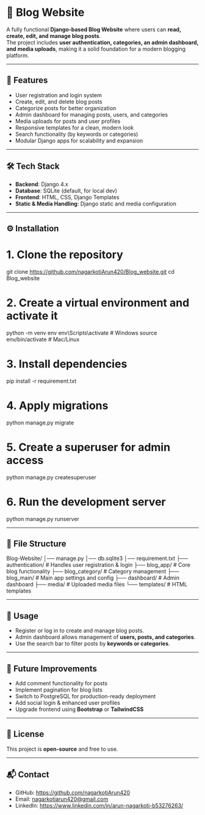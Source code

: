 # 📝 Blog Website

A fully functional **Django-based Blog Website** where users can **read, create, edit, and manage blog posts**.  
The project includes **user authentication, categories, an admin dashboard, and media uploads**, making it a solid foundation for a modern blogging platform.  

--------------------------------------------------------------------------------
🚀 Features
--------------------------------------------------------------------------------
- User registration and login system  
- Create, edit, and delete blog posts  
- Categorize posts for better organization  
- Admin dashboard for managing posts, users, and categories  
- Media uploads for posts and user profiles  
- Responsive templates for a clean, modern look  
- Search functionality (by keywords or categories)  
- Modular Django apps for scalability and expansion  

--------------------------------------------------------------------------------
🛠️ Tech Stack
--------------------------------------------------------------------------------
- **Backend**: Django 4.x  
- **Database**: SQLite (default, for local dev)  
- **Frontend**: HTML, CSS, Django Templates  
- **Static & Media Handling**: Django static and media configuration  

--------------------------------------------------------------------------------
⚙️ Installation
--------------------------------------------------------------------------------
# 1. Clone the repository
git clone https://github.com/nagarkotiArun420/Blog_website.git
cd Blog_website

# 2. Create a virtual environment and activate it
python -m venv env
env\Scripts\activate     # Windows
source env/bin/activate  # Mac/Linux

# 3. Install dependencies
pip install -r requirement.txt

# 4. Apply migrations
python manage.py migrate

# 5. Create a superuser for admin access
python manage.py createsuperuser

# 6. Run the development server
python manage.py runserver

--------------------------------------------------------------------------------
📂 File Structure
--------------------------------------------------------------------------------
Blog-Website/
│── manage.py
│── db.sqlite3
│── requirement.txt
├── authentication/       # Handles user registration & login
├── blog_app/             # Core blog functionality
├── blog_category/        # Category management
├── blog_main/            # Main app settings and config
├── dashboard/            # Admin dashboard
├── media/                # Uploaded media files
└── templates/            # HTML templates

--------------------------------------------------------------------------------
📖 Usage
--------------------------------------------------------------------------------
- Register or log in to create and manage blog posts.  
- Admin dashboard allows management of **users, posts, and categories**.  
- Use the search bar to filter posts by **keywords or categories**.  

--------------------------------------------------------------------------------
🚧 Future Improvements
--------------------------------------------------------------------------------
- Add comment functionality for posts  
- Implement pagination for blog lists  
- Switch to PostgreSQL for production-ready deployment  
- Add social login & enhanced user profiles  
- Upgrade frontend using **Bootstrap** or **TailwindCSS**  

--------------------------------------------------------------------------------
📜 License
--------------------------------------------------------------------------------
This project is **open-source** and free to use.  

--------------------------------------------------------------------------------
📬 Contact
--------------------------------------------------------------------------------
- GitHub: https://github.com/nagarkotiArun420
- Email: nagarkotiarun420@gmail.com
- LinkedIn: https://www.linkedin.com/in/arun-nagarkoti-b53276263/
